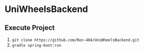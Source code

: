 # UniWheelsBackend 

## Execute Project

1. `git clone https://github.com/Ron-404/UniWheelsBackend.git`
2. `gradle spring-boot:run`
